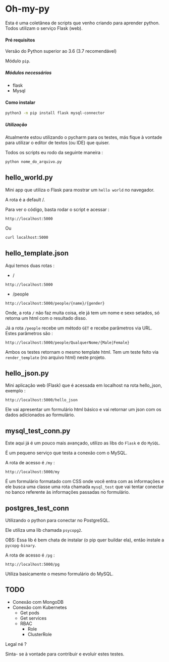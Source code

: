 # Oh-my-py
Esta é uma coletânea de scripts que venho criando para aprender python. Todos utilizam o serviço Flask (web).

#### Pré requisitos

Versão do Python superior ao 3.6 (3.7 recomendável)

Módulo `pip`.

##### Módulos necessários

* flask
* Mysql



#### Como instalar

```bash
python3 -m pip install flask mysql-connector
```



##### Utilização

Atualmente estou utilizando o pycharm para os testes, más fique à vontade para utilizar o editor de textos (ou IDE) que quiser.



Todos os scripts eu rodo da seguinte maneira : 

```bash
python nome_do_arquivo.py
```



## hello_world.py

Mini app que utiliza o Flask para mostrar um `hello world` no navegador.

A rota é a default /.

Para ver o código, basta rodar o script e acessar : 

```
http://localhost:5000
```

Ou

```bash
curl localhost:5000
```



## hello_template.json

Aqui temos duas rotas : 

* /
```
http://localhost:5000
```

* /people
```
http://localhost:5000/people/{name}/{gender}
```

Onde, a rota `/` não faz muita coisa, ele já tem um nome e sexo setados, só retorna um html com o resultado disso.

Já a rota `/people` recebe um método `GET` e recebe parâmetros via URL. Estes parâmetros são : 

```
http://localhost:5000/people/QualquerNome/{Male|Female}
```

Ambos os testes retornam o mesmo template html. Tem um teste feito via `render_template` (no arquivo html) neste projeto.



## hello_json.py

Mini aplicação web (Flask) que é acessada em localhost na rota hello_json, exemplo : 

```
http://localhost:5000/hello_json
```

Ele vai apresentar um formulário html básico e vai retornar um json com os dados adicionados ao formulário.



## mysql_test_conn.py

Este aqui já é um pouco mais avançado, utilizo as libs do `Flask` e do `MySQL`.

É um pequeno serviço que testa a conexão com o MySQL.

A rota de acesso é `/my` : 

```
http://localhost:5000/my
```

É um formulário formatado com CSS onde você entra com as informações e ele busca uma classe uma rota chamada `mysql_test` que vai tentar conectar no banco referente às informações passadas no formulário.



## postgres_test_conn

Utilizando o python para conectar no PostgreSQL.

Ele utiliza uma lib chamada `psycopg2`.

OBS: Essa lib é bem chata de instalar (o pip quer buildar ela), então instale a `pycopg-binary`.

A rota de acesso é `/pg` : 

```
http://localhost:5000/pg
```

Utiliza basicamente o mesmo formulário do MySQL.



## TODO

* Conexão com MongoDB
* Conexão com Kubernetes
  * Get pods
  * Get services
  * RBAC
    * Role
    * ClusterRole



Legal né ?

Sinta- se à vontade para contribuir e evoluir estes testes.